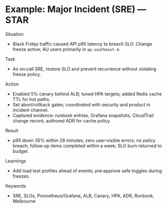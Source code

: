 # Example: Major Incident (SRE) — STAR

Situation

- Black Friday traffic caused API p95 latency to breach SLO. Change freeze active; AU users primarily in `ap-southeast-4`.

Task

- As on‑call SRE, restore SLO and prevent recurrence without violating freeze policy.

Action

- Enabled 5% canary behind ALB; tuned HPA targets; added Redis cache TTL for hot paths.
- Set abort/rollback gates; coordinated with security and product in incident channel.
- Captured evidence: runbook entries, Grafana snapshots, CloudTrail change record; authored ADR for cache policy.

Result

- p95 down 35% within 28 minutes; zero user‑visible errors; no policy breach; follow‑up items completed within a week; SLO burn returned to budget.

Learnings

- Add load test profiles ahead of events; pre‑approve safe toggles during freezes.

Keywords

- SRE, SLOs, Prometheus/Grafana, ALB, Canary, HPA, ADR, Runbook, Melbourne
